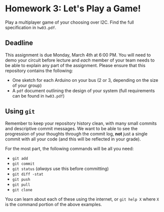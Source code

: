 # Homework 3: Let's Play a Game!

Play a multiplayer game of your choosing over I2C. Find the full specification in `hw03.pdf`.

## Deadline

This assignment is due Monday, March 4th at 6:00 PM. You will need to demo your circuit before lecture and *each* member of your team needs to be able to explain any part of the assignment. Please ensure that this repository contains the following:

  - One sketch for each Arduino on your bus (2 or 3, depending on the size of your group)
  - A `pdf` document outlining the design of your system (full requirements can be found in `hw03.pdf`)

## Using `git`

Remember to keep your repository history clean, with many small commits and descriptive commit messages. We want to be able to see the progression of your thoughts through the commit log, **not** just a single commit with all your code (and this will be reflected in your grade).

For the most part, the following commands will be all you need:
  - `git add`
  - `git commit`
  - `git status` (*always* use this before committing)
  - `git diff -stat`
  - `git push`
  - `git pull`
  - `git clone`

  You can learn about each of these using the internet, or `git help X` where `X` is the command portion of the above examples.
